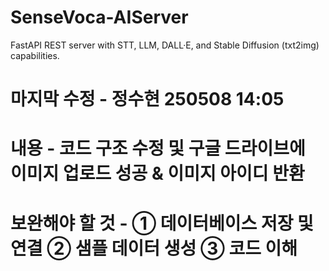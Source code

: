 # SenseVoca-AIServer
FastAPI REST server with STT, LLM, DALL·E, and Stable Diffusion (txt2img) capabilities.

# 마지막 수정 - 정수현 250508 14:05
# 내용 - 코드 구조 수정 및 구글 드라이브에 이미지 업로드 성공 & 이미지 아이디 반환
# 보완해야 할 것 - ① 데이터베이스 저장 및 연결 ② 샘플 데이터 생성 ③ 코드 이해